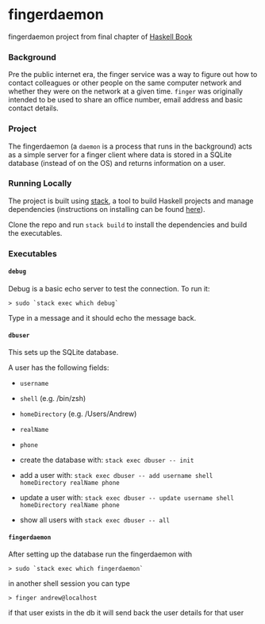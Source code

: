 # fingerdaemon

fingerdaemon project from final chapter of [Haskell Book](http://haskellbook.com/)

### Background

Pre the public internet era, the finger service was a way to figure out how to contact colleagues or other people on the same computer network and whether they were on the network at a given time. `finger` was originally intended to be used to share an office number, email address and basic contact details.

### Project

The fingerdaemon (a `daemon` is a process that runs in the background) acts as a simple server for a finger client where data is stored in a SQLite database (instead of on the OS) and returns information on a user.


### Running Locally

The project is built using [stack](https://docs.haskellstack.org/en/stable/README/), a tool to build Haskell projects and manage dependencies (instructions on installing can be found [here](https://www.youtube.com/watch?v=sRonIB8ZStw)).

Clone the repo and run `stack build` to install the dependencies and build the executables.

### Executables

#### `debug`

Debug is a basic echo server to test the connection. To run it:

```
> sudo `stack exec which debug`
```

Type in a message and it should echo the message back.

#### `dbuser`

This sets up the SQLite database.

A user has the following fields:

+ `username`
+ `shell` (e.g. /bin/zsh)
+ `homeDirectory` (e.g. /Users/Andrew)
+ `realName`
+ `phone`


+ create the database with: `stack exec dbuser -- init`
+ add a user with: `stack exec dbuser -- add username shell homeDirectory realName phone`
+ update a user with: `stack exec dbuser -- update username shell homeDirectory realName phone`
+ show all users with `stack exec dbuser -- all`


#### `fingerdaemon`

After setting up the database run the fingerdaemon with

```
> sudo `stack exec which fingerdaemon`
```

in another shell session you can type

```
> finger andrew@localhost
```

if that user exists in the db it will send back the user details for that user
